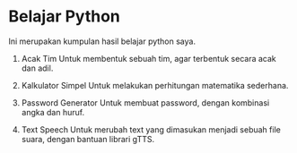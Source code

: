 # Belajar Python

Ini merupakan kumpulan hasil belajar python saya.
1. Acak Tim
    Untuk membentuk sebuah tim, agar terbentuk secara acak dan adil.

2. Kalkulator Simpel
    Untuk melakukan perhitungan matematika sederhana.

3. Password Generator
    Untuk membuat password, dengan kombinasi angka dan huruf.

4. Text Speech
    Untuk merubah text yang dimasukan menjadi sebuah file suara, dengan bantuan librari gTTS.